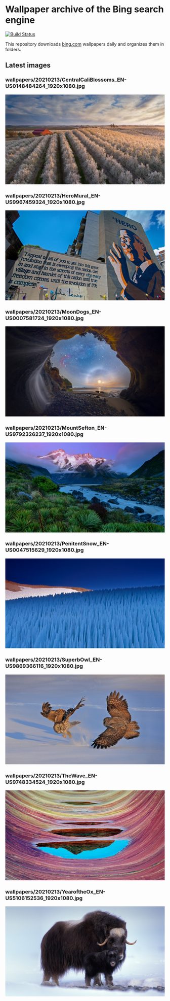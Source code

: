 # Wallpaper archive of the Bing search engine

[![Build Status](https://travis-ci.org/kijart/bing-daily-images-dl.svg?branch=wallpapers)](https://travis-ci.org/kijart/bing-daily-images-dl)

This repository downloads [bing.com](https://www.bing.com) wallpapers daily and organizes them in folders.

## Latest images

<!-- Wallpapers -->

### wallpapers/20210213/CentralCaliBlossoms_EN-US0148484264_1920x1080.jpg

![wallpapers/20210213/CentralCaliBlossoms_EN-US0148484264_1920x1080.jpg](wallpapers/20210213/CentralCaliBlossoms_EN-US0148484264_1920x1080.jpg)

### wallpapers/20210213/HeroMural_EN-US9967459324_1920x1080.jpg

![wallpapers/20210213/HeroMural_EN-US9967459324_1920x1080.jpg](wallpapers/20210213/HeroMural_EN-US9967459324_1920x1080.jpg)

### wallpapers/20210213/MoonDogs_EN-US0007581724_1920x1080.jpg

![wallpapers/20210213/MoonDogs_EN-US0007581724_1920x1080.jpg](wallpapers/20210213/MoonDogs_EN-US0007581724_1920x1080.jpg)

### wallpapers/20210213/MountSefton_EN-US9792326237_1920x1080.jpg

![wallpapers/20210213/MountSefton_EN-US9792326237_1920x1080.jpg](wallpapers/20210213/MountSefton_EN-US9792326237_1920x1080.jpg)

### wallpapers/20210213/PenitentSnow_EN-US0047515629_1920x1080.jpg

![wallpapers/20210213/PenitentSnow_EN-US0047515629_1920x1080.jpg](wallpapers/20210213/PenitentSnow_EN-US0047515629_1920x1080.jpg)

### wallpapers/20210213/SuperbOwl_EN-US9869366116_1920x1080.jpg

![wallpapers/20210213/SuperbOwl_EN-US9869366116_1920x1080.jpg](wallpapers/20210213/SuperbOwl_EN-US9869366116_1920x1080.jpg)

### wallpapers/20210213/TheWave_EN-US9748334524_1920x1080.jpg

![wallpapers/20210213/TheWave_EN-US9748334524_1920x1080.jpg](wallpapers/20210213/TheWave_EN-US9748334524_1920x1080.jpg)

### wallpapers/20210213/YearoftheOx_EN-US5106152536_1920x1080.jpg

![wallpapers/20210213/YearoftheOx_EN-US5106152536_1920x1080.jpg](wallpapers/20210213/YearoftheOx_EN-US5106152536_1920x1080.jpg)

